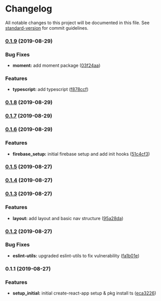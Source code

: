 # Changelog

All notable changes to this project will be documented in this file. See [standard-version](https://github.com/conventional-changelog/standard-version) for commit guidelines.

### [0.1.9](https://github.com/darylwalsh/todoist-ts-cypress-ci/compare/v0.1.8...v0.1.9) (2019-08-29)


### Bug Fixes

* **moment:** add moment package ([03f24aa](https://github.com/darylwalsh/todoist-ts-cypress-ci/commit/03f24aa))


### Features

* **typescript:** add typescript ([f878ccf](https://github.com/darylwalsh/todoist-ts-cypress-ci/commit/f878ccf))

### [0.1.8](https://github.com/darylwalsh/todoist-ts-cypress-ci/compare/v0.1.7...v0.1.8) (2019-08-29)

### [0.1.7](https://github.com/darylwalsh/todoist-ts-cypress-ci/compare/v0.1.6...v0.1.7) (2019-08-29)

### [0.1.6](https://github.com/darylwalsh/todoist-ts-cypress-ci/compare/v0.1.5...v0.1.6) (2019-08-29)


### Features

* **firebase_setup:** initial firebase setup and add init hooks ([51c4cf3](https://github.com/darylwalsh/todoist-ts-cypress-ci/commit/51c4cf3))

### [0.1.5](https://github.com/gitopsreact/todoist-ts-cypress-ci/compare/v0.1.4...v0.1.5) (2019-08-27)

### [0.1.4](https://github.com/darylwalsh/todoist-ts-cypress-ci/compare/v0.1.3...v0.1.4) (2019-08-27)

### [0.1.3](https://github.com/darylwalsh/todoist-ts-cypress-ci/compare/v0.1.2...v0.1.3) (2019-08-27)


### Features

* **layout:** add layout and basic nav structure ([95a28da](https://github.com/darylwalsh/todoist-ts-cypress-ci/commit/95a28da))

### [0.1.2](https://github.com/gitopsreact/todoist-ts-cypress-ci/compare/v0.1.1...v0.1.2) (2019-08-27)


### Bug Fixes

* **eslint-utils:** upgraded eslint-utils to fix vulnerability ([fa1b01e](https://github.com/gitopsreact/todoist-ts-cypress-ci/commit/fa1b01e))

### 0.1.1 (2019-08-27)


### Features

* **setup_initial:** initial create-react-app setup & pkg install ts ([eca3226](https://github.com/gitopsreact/todoist-ts-cypress-ci/commit/eca3226))
